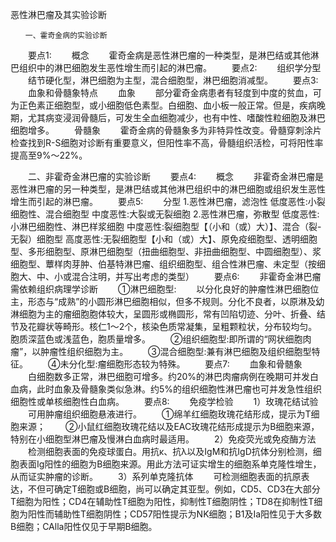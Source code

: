 恶性淋巴瘤及其实验诊断
 
 	　　一、霍奇金病的实验诊断
　　要点1:
　　概念
　　霍奇金病是恶性淋巴瘤的一种类型，是淋巴结或其他淋巴组织中的淋巴细胞发生恶性增生而引起的淋巴瘤。
　　要点2:
　　组织学分型
　　结节硬化型，淋巴细胞为主型，混合细胞型，淋巴细胞消减型。
　　要点3:
　　血象和骨髓象特点
　　血象
　　部分霍奇金病患者有轻度到中度的贫血，可为正色素正细胞型，或小细胞低色素型。白细胞、血小板一般正常。但是，疾病晚期，尤其病变浸润骨髓后，可发生全血细胞减少，也有中性、嗜酸性粒细胞及淋巴细胞增多。
　　骨髓象
　　霍奇金病的骨髓象多为非特异性改变。骨髓穿刺涂片检查找到R-S细胞对诊断有重要意义，但阳性率不高，骨髓组织活检，可将阳性率提高至9%～22%。

　　二、非霍奇金淋巴瘤的实验诊断
　　要点4:
　　概念
　　非霍奇金淋巴瘤是恶性淋巴瘤的另一种类型，是淋巴结或其他淋巴组织中的淋巴细胞或组织发生恶性增生而引起的淋巴瘤。
　　要点5:
　　分型 
1.恶性淋巴瘤，滤泡性
低度恶性:小裂细胞性、混合细胞型
中度恶性:大裂或无裂细胞
2.恶性淋巴瘤，弥散型
低度恶性:小淋巴细胞性、淋巴样浆细胞
中度恶性:裂细胞型【（小和（或）大）】、混合（裂-无裂）细胞型
高度恶性:无裂细胞型【小和（或）大】、原免疫细胞型、透明细胞型、多形细胞型、原淋巴细胞型（扭曲细胞型、非扭曲细胞型、中圆细胞型）、浆细胞型、蕈样肉芽肿、伯基特淋巴瘤、组织细胞型、组合性淋巴瘤、未定型（按细胞大、中、小或混合注明，并写出考虑的类型）
　　要点6:
　　非霍奇金淋巴瘤需依赖组织病理学诊断
　　①淋巴细胞型:
　　以分化良好的肿瘤性淋巴细胞位主，形态与“成熟”的小圆形淋巴细胞相似，但多不规则。分化不良者，以原淋及幼淋细胞为主的瘤细胞胞体较大，呈圆形或椭圆形，常有凹陷切迹、分叶、折叠、结节及花瓣状等畸形。核仁1～2个，核染色质常凝集，呈粗颗粒状，分布较均匀。胞质深蓝色或浅蓝色，胞质量增多。
　　②组织细胞型:即所谓的“网状细胞肉瘤”，以肿瘤性组织细胞为主。
　　③混合细胞型:兼有淋巴细胞及组织细胞型特征。
　　④未分化型:瘤细胞形态较为特殊。
　　要点7:
　　血象和骨髄象
　　白细胞数多正常，淋巴细胞可增多。约20%的淋巴肉瘤病例在晚期可并发白血病，此时血象及骨髓象类似急淋。约5%的组织细胞性淋巴瘤也可并发急性组织细胞性或单核细胞性白血病。
　　要点8:
　　免疫学检验
　　1）玫瑰花结试验
　　可用肿瘤组织细胞悬液进行。
　　①绵羊红细胞玫瑰花结形成，提示为T细胞来源；
　　②小鼠红细胞玫瑰花结以及EAC玫瑰花结形成提示为B细胞来源，特别在小细胞型淋巴瘤及慢淋白血病时最适用。
　　2）免疫荧光或免疫酶方法
　　检测细胞表面的免疫球蛋白。用抗κ、抗λ以及IgM和抗IgD抗体分别检测，细胞表面Ig阳性的细胞为B细胞来源。用此方法可证实增生的细胞系单克隆性增生，从而证实肿瘤的诊断。
　　3）系列单克隆抗体
　　可检测细胞表面的抗原表达，不但可确定T细胞或B细胞，尚可以确定其亚型。例如，CD5、CD3在大部分T细胞为阳性；CD4在辅助性T细胞为阳性，抑制性T细胞阴性；TD8在抑制性T细胞为阳性而辅助性T细胞阴性；CD57阳性提示为NK细胞；B1及Ⅰa阳性见于大多数B细胞；CAlla阳性仅见于早期B细胞。 　　	 


